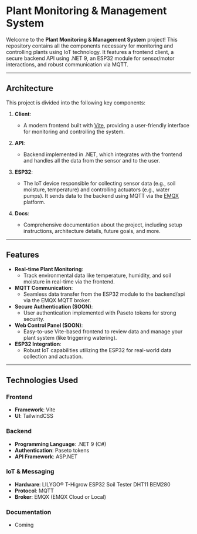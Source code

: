 # Plant Monitoring & Management System

Welcome to the **Plant Monitoring & Management System** project! This repository contains all the components necessary for monitoring and controlling plants using IoT technology. It features a frontend client, a secure backend API using .NET 9, an ESP32 module for sensor/motor interactions, and robust communication via MQTT.

---

## Architecture

This project is divided into the following key components:

1. **Client**:
   - A modern frontend built with [Vite](https://vitejs.dev/), providing a user-friendly interface for monitoring and controlling the system.
   
2. **API**:
   - Backend implemented in .NET, which integrates with the frontend and handles all the data from the sensor and to the user.
   
3. **ESP32**:
   - The IoT device responsible for collecting sensor data (e.g., soil moisture, temperature) and controlling actuators (e.g., water pumps). It sends data to the backend using MQTT via the [EMQX](https://www.emqx.io/) platform.

4. **Docs**:
   - Comprehensive documentation about the project, including setup instructions, architecture details, future goals, and more.

---

## Features

- **Real-time Plant Monitoring**: 
    - Track environmental data like temperature, humidity, and soil moisture in real-time via the frontend.
- **MQTT Communication**:
    - Seamless data transfer from the ESP32 module to the backend/api via the EMQX MQTT broker.
- **Secure Authentication (SOON)**:
    - User authentication implemented with Paseto tokens for strong security.
- **Web Control Panel (SOON)**:
    - Easy-to-use Vite-based frontend to review data and manage your plant system (like triggering watering).
- **ESP32 Integration**:
    - Robust IoT capabilities utilizing the ESP32 for real-world data collection and actuation.

---

## Technologies Used

### Frontend
- **Framework**: Vite
- **UI**: TailwindCSS

### Backend
- **Programming Language**: .NET 9 (C#)
- **Authentication**: Paseto tokens
- **API Framework**: ASP.NET

### IoT & Messaging
- **Hardware**: LILYGO® T-Higrow ESP32 Soil Tester DHT11 BEM280
- **Protocol**: MQTT
- **Broker**: EMQX (EMQX Cloud or Local)

### Documentation
- Coming

